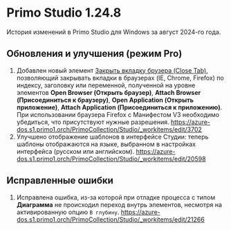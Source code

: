 # Primo Studio 1.24.8

История изменений в Primo Studio для Windows за август 2024-го года. 


## Обновления и улучшения (режим Pro)

1. Добавлен новый элемент [Закрыть вкладку брузера (Close Tab)](https://github.com/PrimoRPA/Docs.Rus/issues/1477), позволяющий закрывать вкладки в браузерах (IE, Chrome, Firefox) по индексу, заголовку или переменной, полученной на уровне элементов **Open Browser (Открыть браузер)**, **Attach Browser (Присоединиться к браузеру)**, **Open Application (Открыть приложение)**, **Attach Application (Присоединиться к приложению)**. При использовании браузера Firefox с Манифестом V3 необходимо убедиться, что присутствуют нужные разрешения.
https://azure-dos.s1.primo1.orch/PrimoCollection/Studio/_workitems/edit/3702
1. Улучшено отображение шаблонов в интерфейсе Студии: теперь шаблоны отображаются на языке, выбранном в настройках интерфейса (русском или английском).
https://azure-dos.s1.primo1.orch/PrimoCollection/Studio/_workitems/edit/20598























## Исправленные ошибки 

1. Исправлена ошибка, из-за которой при отладке процесса с типом **Диаграмма** не происходил переход внутрь элементов, несмотря на активированную опцию `В глубину`.
https://azure-dos.s1.primo1.orch/PrimoCollection/Studio/_workitems/edit/21266

